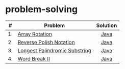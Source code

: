 # problem-solving

| # | Problem | Solution |
|:---:| ----- | :--------: |
|1. | [Array Rotation](https://leetcode.com/problems/rotate-array/) | [Java](https://github.com/jindalarpit/problem-solving/blob/main/src/com/problems/java/ArrayRotation.java) |
|2. | [Reverse Polish Notation](https://leetcode.com/problems/evaluate-reverse-polish-notation) | [Java](https://github.com/jindalarpit/problem-solving/blob/main/src/com/problems/java/ReversePolishNotation.java)|
|3. | [Longest Palindromic Substring](https://leetcode.com/problems/longest-palindromic-substring) | [Java](https://github.com/jindalarpit/problem-solving/blob/main/src/com/problems/java/LongestPalindromicSubstring.java)|
|4. | [Word Break II](https://leetcode.com/problems/word-break-ii/)|[Java](https://github.com/jindalarpit/problem-solving/blob/main/src/com/problems/java/WordBreakII.java)|
